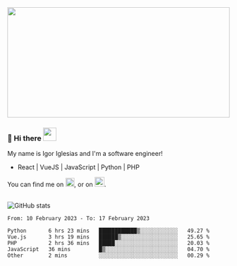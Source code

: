 <img src="https://c.tenor.com/KjVxfRrrncUAAAAd/matrix.gif" width="100%" height="250px">

### 🔭 Hi there <img src="https://raw.githubusercontent.com/MartinHeinz/MartinHeinz/master/wave.gif" width="30px">


My name is Igor Iglesias and I'm a software engineer!
<br>

<ul>
  <li> React | VueJS | JavaScript | Python | PHP </li>
</ul>
You can find me on <a href="https://twitter.com/IgorIglesias5"><img src="https://i.imgur.com/JLLlB5S.png" width="20px"></a>, or on <a href="https://www.linkedin.com/in/igor-iglesias-62478428/"><img src="https://i.imgur.com/PXyIkWx.png" width="22px"></a>.

<br>
<br>

![GitHub stats](https://github-readme-stats.vercel.app/api?username=igoiglesias&show_icons=true&count_private=true&theme=chartreuse-dark&hide_title=true)

<!--START_SECTION:waka-->

```text
From: 10 February 2023 - To: 17 February 2023

Python       6 hrs 23 mins   ████████████▒░░░░░░░░░░░░   49.27 %
Vue.js       3 hrs 19 mins   ██████▒░░░░░░░░░░░░░░░░░░   25.65 %
PHP          2 hrs 36 mins   █████░░░░░░░░░░░░░░░░░░░░   20.03 %
JavaScript   36 mins         █▒░░░░░░░░░░░░░░░░░░░░░░░   04.70 %
Other        2 mins          ░░░░░░░░░░░░░░░░░░░░░░░░░   00.29 %
```

<!--END_SECTION:waka-->
